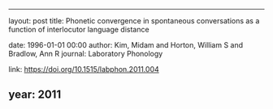 ---
layout: post
title: Phonetic convergence in spontaneous conversations as a function of interlocutor language distance

date: 1996-01-01 00:00
author: Kim, Midam and Horton, William S and Bradlow, Ann R
journal: Laboratory Phonology

link: https://doi.org/10.1515/labphon.2011.004

year: 2011
-----